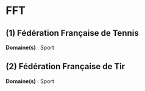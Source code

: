 # FFT

## (1) Fédération Française de Tennis

**Domaine(s)** : Sport

## (2) Fédération Française de Tir

**Domaine(s)** : Sport
